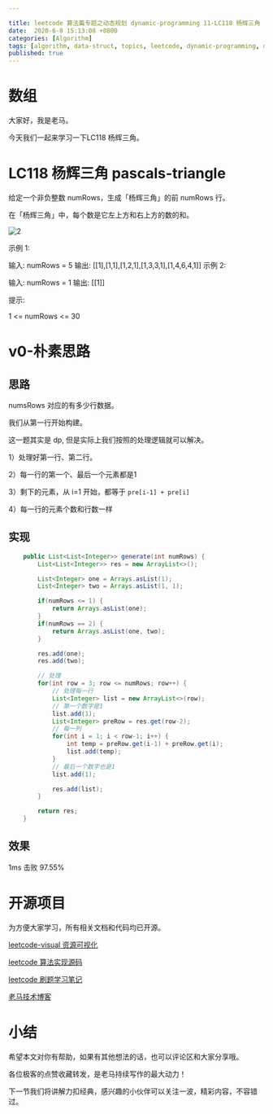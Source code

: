 ```yaml
---

title: leetcode 算法篇专题之动态规划 dynamic-programming 11-LC118 杨辉三角 pascals-triangle 
date:  2020-6-8 15:13:08 +0800
categories: [Algorithm]
tags: [algorithm, data-struct, topics, leetcode, dynamic-programming, dp, sf]
published: true
---
```



# 数组

大家好，我是老马。

今天我们一起来学习一下LC118 杨辉三角。

# LC118 杨辉三角 pascals-triangle 

给定一个非负整数 numRows，生成「杨辉三角」的前 numRows 行。

在「杨辉三角」中，每个数是它左上方和右上方的数的和。

![2](https://pic.leetcode-cn.com/1626927345-DZmfxB-PascalTriangleAnimated2.gif)
 
示例 1:

输入: numRows = 5
输出: [[1],[1,1],[1,2,1],[1,3,3,1],[1,4,6,4,1]]
示例 2:

输入: numRows = 1
输出: [[1]]
 

提示:

1 <= numRows <= 30

# v0-朴素思路

## 思路

numsRows 对应的有多少行数据。

我们从第一行开始构建。

这一题其实是 dp, 但是实际上我们按照的处理逻辑就可以解决。

1）处理好第一行、第二行。

2）每一行的第一个、最后一个元素都是1

3）剩下的元素，从 i=1 开始，都等于 `pre[i-1] + pre[i]`

4）每一行的元素个数和行数一样

## 实现

```java
    public List<List<Integer>> generate(int numRows) {
        List<List<Integer>> res = new ArrayList<>();

        List<Integer> one = Arrays.asList(1);
        List<Integer> two = Arrays.asList(1, 1);

        if(numRows <= 1) {
            return Arrays.asList(one);
        }
        if(numRows == 2) {
            return Arrays.asList(one, two);
        }

        res.add(one);    
        res.add(two);    

        // 处理
        for(int row = 3; row <= numRows; row++) {
            // 处理每一行
            List<Integer> list = new ArrayList<>(row);
            // 第一个数字是1
            list.add(1);
            List<Integer> preRow = res.get(row-2);
            // 每一列
            for(int i = 1; i < row-1; i++) {
                int temp = preRow.get(i-1) + preRow.get(i);
                list.add(temp);        
            }
            // 最后一个数字也是1
            list.add(1);

            res.add(list);
        }    

        return res;
    }   
```

## 效果

1ms 击败 97.55%

# 开源项目

为方便大家学习，所有相关文档和代码均已开源。

[leetcode-visual 资源可视化](https://github.com/houbb/leetcode-visual)

[leetcode 算法实现源码](https://github.com/houbb/leetcode)

[leetcode 刷题学习笔记](https://github.com/houbb/leetcode-notes)

[老马技术博客](https://houbb.github.io/)

# 小结

希望本文对你有帮助，如果有其他想法的话，也可以评论区和大家分享哦。

各位极客的点赞收藏转发，是老马持续写作的最大动力！

下一节我们将讲解力扣经典，感兴趣的小伙伴可以关注一波，精彩内容，不容错过。


